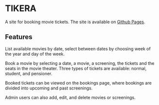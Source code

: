 # TIKERA
A site for booking movie tickets.
The site is available on [Github Pages](https://toadwizzard.github.io/tikera/).

## Features
List available movies by date, select between dates by choosing week of the year and day of the week.

Book a movie by selecting a date, a movie, a screening, the tickets and the seats in the movie theater. Three types of tickets are available: normal, student, and pensioner.

Booked tickets can be viewed on the bookings page, where bookings are divided into upcoming and past screenings.

Admin users can also add, edit, and delete movies or screenings.